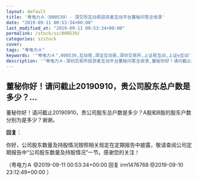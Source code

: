 ```yaml
---
layout: default
title: '粤电力Ａ（000539）- 深交所互动易投资者互动平台董秘问答全收录'
date: "2019-09-11 00:53:34+00:00"
last_modified_at: "2019-09-11 00:53:34+00:00"
permalink: /stock/sz/000539/
categories: szstock
cover: 
tags: "粤电力Ａ"
keywords: '"粤电力Ａ",000539,互动易,深证互动易,深圳交易所,上证易互动,上证e互动'
description: '"粤电力Ａ-深圳交易所投资者互动平台董秘问答全收录,董秘你好！请问截止20190910，贵公司股东总户数是多少？A股和B股的股东户数分别为是多少？谢谢。"'
---
```


## 董秘你好！请问截止20190910，贵公司股东总户数是多少？...

董秘你好！请问截止20190910，贵公司股东总户数是多少？A股和B股的股东户数分别为是多少？谢谢。

**回复**：

你好，公司股东数量及持股情况按照相关规定在定期报告中披露，敬请查阅公司定期报告中“公司股东数量及持股情况”一节。感谢您的关注！ 

（粤电力Ａ  @2019-09-11 00:53:34+00:00 回复 irm1476768  @2019-09-10 23:12:49+00:00 ）


